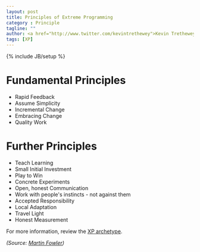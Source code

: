 ```yaml
---
layout: post
title: Principles of Extreme Programming
category : Principle
tagline: ""
author: <a href="http://www.twitter.com/kevintrethewey">Kevin Trethewey</a>
tags: [XP]
---
```

{% include JB/setup %}

# Fundamental Principles

* Rapid Feedback
* Assume Simplicity
* Incremental Change
* Embracing Change
* Quality Work

# Further Principles
 
* Teach Learning
* Small Initial Investment
* Play to Win
* Concrete Experiments
* Open, honest Communication
* Work with people's instincts - not against them
* Accepted Responsibility
* Local Adaptation
* Travel Light
* Honest Measurement

For more information, review the [XP archetype](/archetype/XP).

*(Source: [Martin Fowler](http://martinfowler.com/bliki/PrinciplesOfXP.html))*
